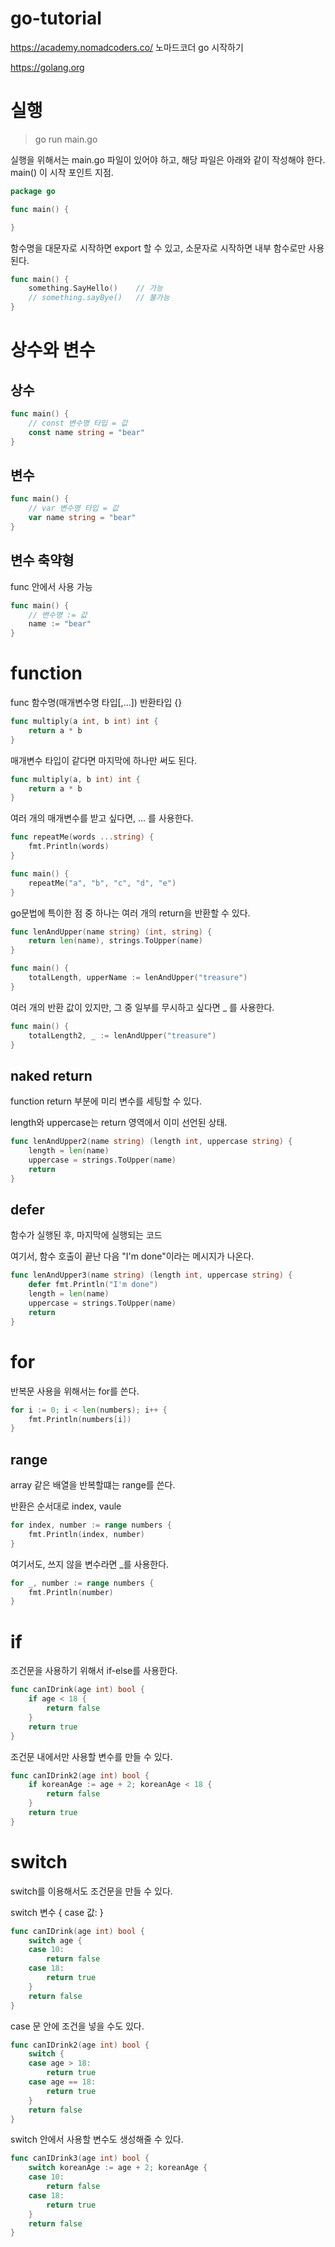 # go-tutorial
https://academy.nomadcoders.co/ 노마드코더 go 시작하기

https://golang.org

# 실행

> go run main.go


실행을 위해서는 main.go 파일이 있어야 하고, 해당 파일은 아래와 같이 작성해야 한다. main() 이 시작 포인트 지점.

```go
package go

func main() {

}
```

함수명을 대문자로 시작하면 export 할 수 있고, 소문자로 시작하면 내부 함수로만 사용된다. 

```go
func main() {
    something.SayHello()    // 가능
    // something.sayBye()   // 불가능
}
```

# 상수와 변수

## 상수
```go
func main() {
    // const 변수명 타입 = 값
    const name string = "bear"
}
```

## 변수
```go
func main() {
    // var 변수명 타입 = 값
    var name string = "bear"
}
```

## 변수 축약형
func 안에서 사용 가능
```go
func main() {
    // 변수명 := 값
	name := "bear"
}
```

# function

func 함수명(매개변수명 타입[,...]) 반환타입 {} 
```go
func multiply(a int, b int) int {
    return a * b
}
```

매개변수 타입이 같다면 마지막에 하나만 써도 된다.
```go
func multiply(a, b int) int {
    return a * b
}
```

여러 개의 매개변수를 받고 싶다면, ... 를 사용한다.
```go
func repeatMe(words ...string) {
    fmt.Println(words)
}

func main() {
    repeatMe("a", "b", "c", "d", "e")
}
```

go문법에 특이한 점 중 하나는 여러 개의 return을 반환할 수 있다.
```go
func lenAndUpper(name string) (int, string) {
	return len(name), strings.ToUpper(name)
}

func main() {
    totalLength, upperName := lenAndUpper("treasure")
}
```

여러 개의 반환 값이 있지만, 그 중 일부를 무시하고 싶다면 _ 를 사용한다. 
```go
func main() {
    totalLength2, _ := lenAndUpper("treasure")
}
```

## naked return 
function return 부분에 미리 변수를 세팅할 수 있다. 

length와 uppercase는 return 영역에서 이미 선언된 상태.
```go
func lenAndUpper2(name string) (length int, uppercase string) {
	length = len(name)
	uppercase = strings.ToUpper(name)
	return
}
```

## defer
함수가 실행된 후, 마지막에 실행되는 코드

여기서, 함수 호출이 끝난 다음 "I'm done"이라는 메시지가 나온다. 
```go
func lenAndUpper3(name string) (length int, uppercase string) {
	defer fmt.Println("I'm done")
	length = len(name)
	uppercase = strings.ToUpper(name)
	return
}
```

# for
반복문 사용을 위해서는 for를 쓴다. 
```go
for i := 0; i < len(numbers); i++ {
    fmt.Println(numbers[i])
}
```

## range
array 같은 배열을 반복할떄는 range를 쓴다. 

반환은 순서대로 index, vaule
```go
for index, number := range numbers {
    fmt.Println(index, number)
}
```

여기서도, 쓰지 않을 변수라면 _를 사용한다. 
```go
for _, number := range numbers {
    fmt.Println(number)
}
```

# if
조건문을 사용하기 위해서 if-else를 사용한다.
```go
func canIDrink(age int) bool {
	if age < 18 {
		return false
	}
	return true
}
```

조건문 내에서만 사용할 변수를 만들 수 있다. 
```go
func canIDrink2(age int) bool {
	if koreanAge := age + 2; koreanAge < 18 {
		return false
	}
	return true
}
```

# switch
switch를 이용해서도 조건문을 만들 수 있다. 

switch 변수 { case 값: }
```go
func canIDrink(age int) bool {
	switch age {
	case 10:
		return false
	case 18:
		return true
	}
	return false
}
```

case 문 안에 조건을 넣을 수도 있다. 
```go
func canIDrink2(age int) bool {
	switch {
	case age > 18:
		return true
	case age == 18:
		return true
	}
	return false
}
```

switch 안에서 사용할 변수도 생성해줄 수 있다. 
```go
func canIDrink3(age int) bool {
	switch koreanAge := age + 2; koreanAge {
	case 10:
		return false
	case 18:
		return true
	}
	return false
}
```